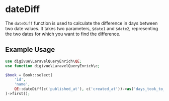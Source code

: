 # dateDiff

The `dateDiff` function is used to calculate the difference in days between two date values. It takes two
parameters, `$date1` and `$date2`, representing the two dates for which you want to find the difference.

## Example Usage

```php
use digivue\LaravelQueryEnrich\QE;
use function digivue\LaravelQueryEnrich\c;

$book = Book::select(
    'id',
    'name',
    QE::dateDiff(c('published_at'), c('created_at'))->as('days_took_to_publish')
)->first();
```